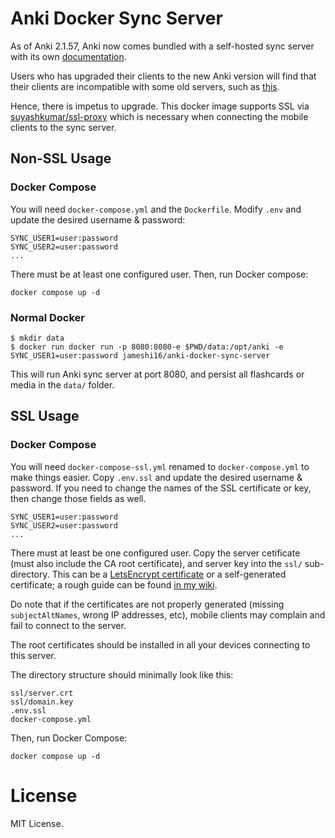 # Anki Docker Sync Server

As of Anki 2.1.57, Anki now comes bundled with a self-hosted sync server with its own
[documentation](https://docs.ankiweb.net/sync-server.html).

Users who has upgraded their clients to the new Anki version will find that their clients
are incompatible with some old servers, such as [this](https://github.com/ankicommunity/anki-sync-server).

Hence, there is impetus to upgrade. This docker image supports SSL via [suyashkumar/ssl-proxy](https://github.com/suyashkumar/ssl-proxy)
which is necessary when connecting the mobile clients to the sync server.

## Non-SSL Usage

### Docker Compose

You will need `docker-compose.yml` and the `Dockerfile`. Modify `.env` and update the desired username & password:
```
SYNC_USER1=user:password
SYNC_USER2=user:password
...
```

There must be at least one configured user. Then, run Docker compose:
```
docker compose up -d
```

### Normal Docker

```
$ mkdir data
$ docker run docker run -p 8080:8080-e $PWD/data:/opt/anki -e SYNC_USER1=user:password jameshi16/anki-docker-sync-server
```

This will run Anki sync server at port 8080, and persist all flashcards or media in the `data/` folder.

## SSL Usage

### Docker Compose

You will need `docker-compose-ssl.yml` renamed to `docker-compose.yml` to make things easier.
Copy `.env.ssl` and update the desired username & password. If you need to change the names of the SSL certificate
or key, then change those fields as well.

```
SYNC_USER1=user:password
SYNC_USER2=user:password
...
```

There must at least be one configured user. Copy the server cetificate (must also include the CA root certificate), and server key into the `ssl/` sub-directory. This can be a [LetsEncrypt certificate](https://certbot.eff.org/instructions?ws=other&os=debianbuster) or a self-generated certificate; a rough guide can be found [in my wiki](https://wiki.codingindex.xyz/self-signed-certificates).

Do note that if the certificates are not properly generated (missing `subjectAltNames`, wrong IP addresses, etc), mobile clients may complain and fail to connect to the server.

The root certificates should be installed in all your devices connecting to this server.

The directory structure should minimally look like this:

```
ssl/server.crt
ssl/domain.key
.env.ssl
docker-compose.yml
```

Then, run Docker Compose:
```
docker compose up -d
```

# License

MIT License.
